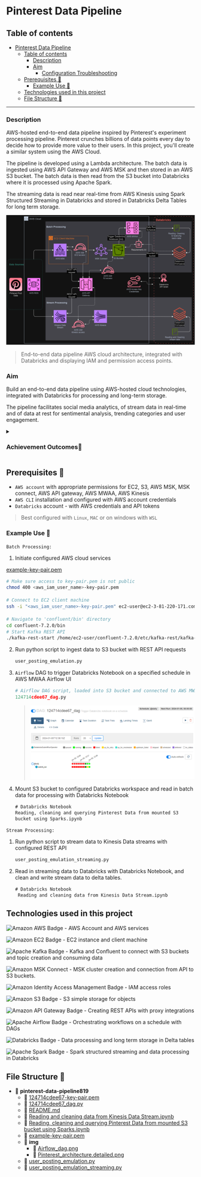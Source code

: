 # Pinterest Data Pipeline

## Table of contents

- [Pinterest Data Pipeline](#pinterest-data-pipeline)
  - [Table of contents](#table-of-contents)
    - [Description](#description)
    - [Aim](#aim)
      - [Configuration Troubleshooting](#configuration-troubleshooting)
  - [Prerequisites 🔧](#prerequisites-)
    - [Example Use 📎](#example-use-)
  - [Technologies used in this project](#technologies-used-in-this-project)
  - [File Structure 📂](#file-structure-)
  
---

### Description

AWS-hosted end-to-end data pipeline inspired by Pinterest's experiment processing pipeline.
Pinterest crunches billions of data points every day to decide how to provide more value to their users. In this project, you'll create a similar system using the AWS Cloud.

The pipeline is developed using a Lambda architecture. The batch data is ingested using AWS API Gateway and AWS MSK and then stored in an AWS S3 bucket. The batch data is then read from the S3 bucket into Databricks where it is processed using Apache Spark.

The streaming data is read near real-time from AWS Kinesis using Spark Structured Streaming in Databricks and stored in Databricks Delta Tables for long term storage.

![End-to-end data pipeline AWS cloud architecture detailed](img/Pinterest_architecture.detailed.png "End-to-end data pipeline AWS cloud architecture, integrated with Databricks and displaying IAM and permission access points.")
> End-to-end data pipeline AWS cloud architecture, integrated with Databricks and displaying IAM and permission access points.

### Aim

Build an end-to-end data pipeline using AWS-hosted cloud technologies, integrated with Databricks for processing and long-term storage.

The pipeline facilitates social media analytics, of stream data in real-time and of data at rest for sentimental analysis, trending categories and user engagement.

<details>
<summary><h3>Achievement Outcomes📖</h3></summary>

![Amazon EC2 Badge](https://img.shields.io/badge/Amazon%20EC2-F90?logo=amazonec2&logoColor=fff&style=plastic)
![Apache Kafka Badge](https://img.shields.io/badge/Apache%20Kafka-231F20?logo=apachekafka&logoColor=fff&style=plastic)

- Configuring AWS EC2 instances
- Installation and configuration of Kafka on EC2 client machine
- Creating topics with Kafka on EC2 instance

---

![Amazon S3 Badge](https://img.shields.io/badge/Amazon%20S3-569A31?logo=amazons3&logoColor=fff&style=plastic)
![Amazon Identity Access Management Badge](https://img.shields.io/badge/Amazon%20Identity%20Access%20Management-DD344C?logo=amazoniam&logoColor=fff&style=plastic)

- Configuring S3 bucket and MSK Connect
- Confluent to connect to S3 bucket and Kafka topics
- Creation of customised plugins and configuring MSK connector with IAM roles
  
---

![Amazon API Gateway Badge](https://img.shields.io/badge/Amazon%20API%20Gateway-FF4F8B?logo=amazonapigateway&logoColor=fff&style=plastic)

- Creating resource for proxy integration for REST API gateway
- Deployment of API
- Creation of API stages for deployment
- Configuration of Kafka REST proxy API on EC2 client machine
- Installation of Confluent package
- Configuration of kafka-rest.properties to perform IAM authentication
- Starting REST proxy on EC2 client machine
- Sending streaming data using API invoke URL to S3 bucket
  - Formatting data to JSON message formatting for API processing
  - Data from 3 pinterest tables to corresponding Kafka topics
- Creating and configuring resources
- Creating and configuring GET, POST, DELETE and PUT methods with integration requests.

---

![Databricks Badge](https://img.shields.io/badge/Databricks-FF3621?logo=databricks&logoColor=fff&style=plastic)

- Creating Databricks workspace
- Creating access key and secret access key for in AWS for full S3 access
- Loading in credential file to Databricks
- Mounting S3 bucket in Databricks
- Reading in .json format data into Databricks dataframes
- Reading and writing streaming data from Kinesis Data Streams
  
![Apache Spark Badge](https://img.shields.io/badge/Apache%20Spark-E25A1C?logo=apachespark&logoColor=fff&style=plastic)

- Cleaning data using PySparks
- Dataframe joins
- Querying and aggregations of data
  - group by
  - classifying values into groups
  - alias
  - sorting data

![Apache Airflow Badge](https://img.shields.io/badge/Apache%20Airflow-017CEE?logo=apacheairflow&logoColor=fff&style=plastic)

- Creating DAG to trigger Databricks notebook to run on schedule
- Uploading DAG to S3 bucket
- Using AWS MWAA environment to access Airflow UI
- Triggering DAG successfully
- Ensuring Databricks notebook is compatible with DAG and Airflow workflow

![Amazon Kinesis](https://img.shields.io/badge/Amazon%20Kinesis-8a42f5?style=plastic&logo={LOGO-NAME}&logoColor=white)

- Creating data streams in AWS Kinesis console
- Configuring REST API with Kinesis proxy integration
  - List streams
  - Create, describe and delete streams
  - Add records to streams
- Sending data to Kinesis Data Streams with REST APIs
  
---

#### Configuration Troubleshooting

- Troubleshooting through all configurations and set up of AWS services and users on AWS CLI
  - Including checking through all IAM permissions, MSK connect plugin and connector configuration, EC2 instances connection issues, API gateway configurations.
- Troubleshooting connection issues in Databricks, credentials configuration and Delta data formatting issues.
  
</details>

## Prerequisites 🔧

- `AWS account` with appropriate permissions for EC2, S3, AWS MSK, MSK connect, AWS API gateway, AWS MWAA, AWS Kinesis
- `AWS CLI` installation and configured with AWS account credentials
- `Databricks` account - with AWS credentials and API tokens

> Best configured with `Linux`, `MAC` or on windows with `WSL`

### Example Use 📎

`Batch Processing:`

1. Initiate configured AWS cloud services

  [example\-key\-pair.pem](example-key-pair.pem)

   ```bash
   # Make sure access to key-pair.pem is not public
   chmod 400 <aws_iam_user_name>-key-pair.pem

   # Connect to EC2 client machine
   ssh -i "<aws_iam_user_name>-key-pair.pem" ec2-user@ec2-3-81-220-171.compute-1.amazonaws.com

  # Navigate to 'confluent/bin' directory
   cd confluent-7.2.0/bin
  # Start Kafka REST API
   ./kafka-rest-start /home/ec2-user/confluent-7.2.0/etc/kafka-rest/kafka-rest.properties
   ```

2. Run python script to ingest data to S3 bucket with REST API requests

     ```py
     user_posting_emulation.py
     ```

3. `Airflow` DAG to trigger Databricks Notebook on a specified schedule in AWS MWAA Airflow UI

    ```py
    # Airflow DAG script, loaded into S3 bucket and connected to AWS MWAA environment
    124714cdee67_dag.py
    ```

    > ![Airflow UI](img/Airflow_dag.png "Airflow UI testing triggering DAG on a daily schedule.")

4. Mount S3 bucket to configured Databricks workspace and read in batch data for processing with Databricks Notebook

   ```shell
   # Databricks Notebook
   Reading, cleaning and querying Pinterest Data from mounted S3 bucket using Sparks.ipynb
   ```


`Stream Processing:`

1. Run python script to stream data to Kinesis Data streams with configured REST API

    ```py
    user_posting_emulation_streaming.py
    ```

2. Read in streaming data to Databricks with Databricks Notebook, and clean and write stream data to delta tables.

   ```shell
   # Databricks Notebook
    Reading and cleaning data from Kinesis Data Stream.ipynb
   ```

## Technologies used in this project

![Amazon AWS Badge](https://img.shields.io/badge/Amazon%20AWS-232F3E?logo=amazonaws&logoColor=fff&style=plastic) - AWS Account and AWS services

![Amazon EC2 Badge](https://img.shields.io/badge/Amazon%20EC2-F90?logo=amazonec2&logoColor=fff&style=plastic) - EC2 instance and client machine

![Apache Kafka Badge](https://img.shields.io/badge/Apache%20Kafka-231F20?logo=apachekafka&logoColor=fff&style=plastic) - Kafka and Confluent to connect with S3 buckets and topic creation and consuming data

![Amazon MSK Connect](https://img.shields.io/badge/Amazon%20MSK%20Connect-8a42f5?style=plastic&logo={LOGO-NAME}&logoColor=white) - MSK cluster creation and connection from API to S3 buckets.

![Amazon Identity Access Management Badge](https://img.shields.io/badge/Amazon%20Identity%20Access%20Management-DD344C?logo=amazoniam&logoColor=fff&style=plastic) - IAM access roles

![Amazon S3 Badge](https://img.shields.io/badge/Amazon%20S3-569A31?logo=amazons3&logoColor=fff&style=plastic) - S3 simple storage for objects

![Amazon API Gateway Badge](https://img.shields.io/badge/Amazon%20API%20Gateway-FF4F8B?logo=amazonapigateway&logoColor=fff&style=plastic) - Creating REST APIs with proxy integrations

![Apache Airflow Badge](https://img.shields.io/badge/Apache%20Airflow-017CEE?logo=apacheairflow&logoColor=fff&style=plastic) - Orchestrating workflows on a schedule with DAGs

![Databricks Badge](https://img.shields.io/badge/Databricks-FF3621?logo=databricks&logoColor=fff&style=plastic) - Data processing and long term storage in Delta tables

![Apache Spark Badge](https://img.shields.io/badge/Apache%20Spark-E25A1C?logo=apachespark&logoColor=fff&style=plastic) - Spark structured streaming and data processing in Databricks

## File Structure 📂

- 📂 __pinterest\-data\-pipeline819__
  - 📄 [124714cdee67\-key\-pair.pem](124714cdee67-key-pair.pem)
  - 📄 [124714cdee67\_dag.py](124714cdee67_dag.py)
  - 📄 [README.md](README.md)
  - 📄 [Reading and cleaning data from Kinesis Data Stream.ipynb](Reading%20and%20cleaning%20data%20from%20Kinesis%20Data%20Stream.ipynb)
  - 📄 [Reading, cleaning and querying Pinterest Data from mounted S3 bucket using Sparks.ipynb](Reading%2C%20cleaning%20and%20querying%20Pinterest%20Data%20from%20mounted%20S3%20bucket%20using%20Sparks.ipynb)
  - 📄 [example\-key\-pair.pem](example-key-pair.pem)
  - 📂 __img__
    - 📄 [Airflow\_dag.png](img/Airflow_dag.png)
    - 📄 [Pinterest\_architecture.detailed.png](img/Pinterest_architecture.detailed.png)
  - 📄 [user\_posting\_emulation.py](user_posting_emulation.py)
  - 📄 [user\_posting\_emulation\_streaming.py](user_posting_emulation_streaming.py)